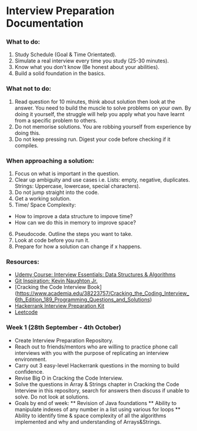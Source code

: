 # Interview Preparation Documentation

### What to do:
1. Study Schedule (Goal & Time Orientated).
2. Simulate a real interview every time you study (25-30 minutes).
3. Know what you don't know (Be honest about your abilities).
4. Build a solid foundation in the basics. 

### What not to do:
1. Read question for 10 minutes, think about solution then look at the answer. You need to build the muscle to solve problems on your own. By doing it yourself, the struggle will help you apply what you have learnt from a specific problem to others. 
2. Do not memorise solutions. You are robbing yourself from experience by doing this. 
3. Do not keep pressing run. Digest your code before checking if it compiles. 

### When approaching a solution:
1. Focus on what is important in the question. 
2. Clear up ambiguity and use cases i.e. Lists: empty, negative, duplicates. Strings: Uppercase, lowercase, special characters).
3. Do not jump straight into the code.
4. Get a working solution.
5. Time/ Space Complexity: 
*	How to improve a data structure to impove time?
* 	How can we do this in memory to improve space?
6. Pseudocode. Outline the steps you want to take.
7. Look at code before you run it. 
8. Prepare for how a solution can change if x happens. 

### Resources: 
*	[Udemy Course: Interview Essentials: Data Structures & Algorithms](https://www.udemy.com/course/coding-interview-essentials)
* 	[Git Inspiration: Kevin Naughton Jr.](https://github.com/kdn251/interviews)
*	[Cracking the Code Interview Book] (https://www.academia.edu/38223757/Cracking_the_Coding_Interview_6th_Edition_189_Programming_Questions_and_Solutions)
*	[Hackerrank Interview Preparation Kit](https://www.hackerrank.com/interview/interview-preparation-kit)
*	[Leetcode](https://leetcode.com/)

### Week 1 (28th September - 4th October)
*	Create Interview Preparation Repository.
*	Reach out to friends/mentors who are willing to practice phone call interviews with you with the purpose of replicating an interview environment. 
*	Carry out 3 easy-level Hackerrank questions in the morning to build confidence.
*	Revise Big O in Cracking the Code Interview.
*	Solve the questions in Array & Strings chapter in Cracking the Code Interview in this repository, search for answers then discuss if unable to solve. Do not look at solutions. 
*	Goals by end of week: 
		** Revision of Java foundations
		** Ability to manipulate indexes of any number in a list using various for loops
		** Ability to identify time & space complexity of all the algorithms implemented and why and understanding of Arrays&Strings.
